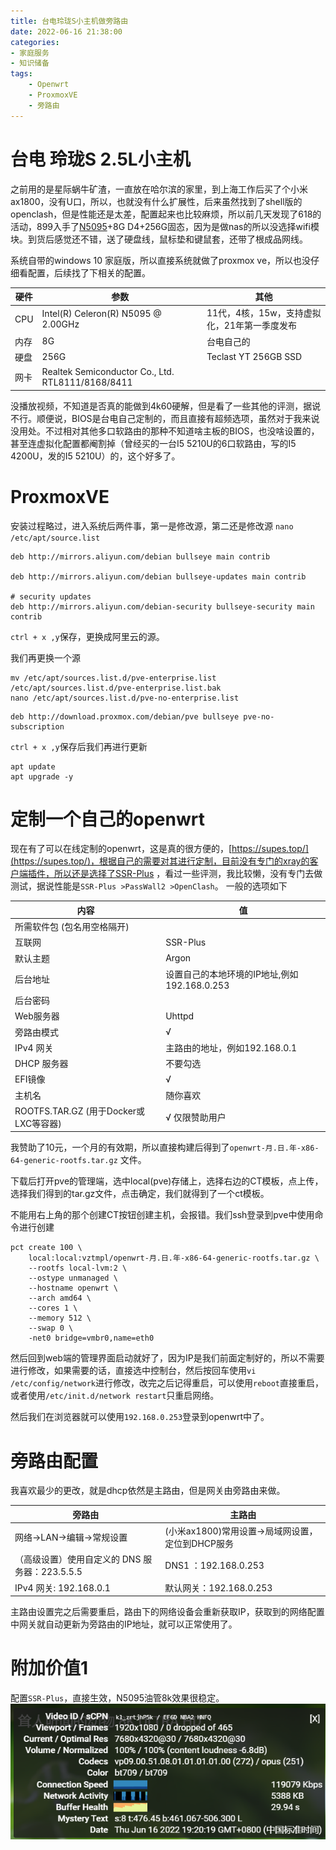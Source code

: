 ```yaml
---
title: 台电玲珑S小主机做旁路由
date: 2022-06-16 21:38:00
categories:
- 家庭服务
- 知识储备
tags:
    - Openwrt
    - ProxmoxVE
    - 旁路由
---
```


# 台电 玲珑S 2.5L小主机

之前用的是星际蜗牛矿渣，一直放在哈尔滨的家里，到上海工作后买了个小米ax1800，没有U口，所以，也就没有什么扩展性，后来虽然找到了shell版的openclash，但是性能还是太差，配置起来也比较麻烦，所以前几天发现了618的活动，899入手了[N5095](https://www.intel.cn/content/www/cn/zh/products/sku/212322/intel-celeron-processor-n5095-4m-cache-up-to-2-90-ghz/specifications.html)+8G D4+256G固态，因为是做nas的所以没选择wifi模块。到货后感觉还不错，送了硬盘线，鼠标垫和键鼠套，还带了根成品网线。

系统自带的windows 10 家庭版，所以直接系统就做了proxmox ve，所以也没仔细看配置，后续找了下相关的配置。

| 硬件 | 参数 | 其他 |
|----|----|----|
| CPU |Intel(R) Celeron(R) N5095 @ 2.00GHz |  11代，4核，15w，支持虚拟化，21年第一季度发布|
| 内存 | 8G | 台电自己的|
| 硬盘 | 256G | Teclast YT 256GB SSD |
| 网卡 | Realtek Semiconductor Co., Ltd. RTL8111/8168/8411 | |

没播放视频，不知道是否真的能做到4k60硬解，但是看了一些其他的评测，据说不行。顺便说，BIOS是台电自己定制的，而且直接有超频选项，虽然对于我来说没用处。不过相对其他多口软路由的那种不知道啥主板的BIOS，也没啥设置的，甚至连虚拟化配置都阉割掉（曾经买的一台I5 5210U的6口软路由，写的I5 4200U，发的I5 5210U）的，这个好多了。


# ProxmoxVE

安装过程略过，进入系统后两件事，第一是修改源，第二还是修改源
`nano /etc/apt/source.list`
```
deb http://mirrors.aliyun.com/debian bullseye main contrib

deb http://mirrors.aliyun.com/debian bullseye-updates main contrib

# security updates
deb http://mirrors.aliyun.com/debian-security bullseye-security main contrib
```
`ctrl + x ,y`保存，更换成阿里云的源。


我们再更换一个源
```shell
mv /etc/apt/sources.list.d/pve-enterprise.list /etc/apt/sources.list.d/pve-enterprise.list.bak
nano /etc/apt/sources.list.d/pve-no-enterprise.list
```
```
deb http://download.proxmox.com/debian/pve bullseye pve-no-subscription
```

`ctrl + x ,y`保存后我们再进行更新
```shell
apt update
apt upgrade -y
```

# 定制一个自己的openwrt

现在有了可以在线定制的openwrt，这是真的很方便的，[https://supes.top/](https://supes.top/)，根据自己的需要对其进行定制，目前没有专门的xray的客户端插件，所以还是选择了SSR-Plus ，看过一些评测，我比较懒，没有专门去做测试，据说性能是`SSR-Plus >PassWall2 >OpenClash`。
一般的选项如下

| 内容 | 值 |
|----|----|
| 所需软件包 (包名用空格隔开)| |
| 互联网 | SSR-Plus |
| 默认主题 | Argon |
| 后台地址 | 设置自己的本地环境的IP地址,例如 192.168.0.253 |
| 后台密码 | |
| Web服务器 | Uhttpd |
| 旁路由模式 | √ |
| IPv4 网关 | 主路由的地址，例如192.168.0.1 |
| DHCP 服务器 | 不要勾选 |
| EFI镜像 | √ |
| 主机名 | 随你喜欢 |
| ROOTFS.TAR.GZ (用于Docker或LXC等容器) | √ 仅限赞助用户|

我赞助了10元，一个月的有效期，所以直接构建后得到了`openwrt-月.日.年-x86-64-generic-rootfs.tar.gz` 文件。

下载后打开pve的管理端，选中local(pve)存储上，选择右边的CT模板，点上传，选择我们得到的tar.gz文件，点击确定，我们就得到了一个ct模板。

不能用右上角的那个创建CT按钮创建主机，会报错。我们ssh登录到pve中使用命令进行创建

```shell
pct create 100 \
	local:local:vztmpl/openwrt-月.日.年-x86-64-generic-rootfs.tar.gz \
	--rootfs local-lvm:2 \
	--ostype unmanaged \
	--hostname openwrt \
	--arch amd64 \
	--cores 1 \
	--memory 512 \
	--swap 0 \
	-net0 bridge=vmbr0,name=eth0
```

然后回到web端的管理界面启动就好了，因为IP是我们前面定制好的，所以不需要进行修改，如果需要的话，直接选中控制台，然后按回车使用`vi /etc/config/network`进行修改，改完之后记得重启，可以使用`reboot`直接重启，或者使用`/etc/init.d/network restart`只重启网络。

然后我们在浏览器就可以使用`192.168.0.253`登录到openwrt中了。
# 旁路由配置

我喜欢最少的更改，就是dhcp依然是主路由，但是网关由旁路由来做。


| 旁路由 | 主路由 |
| ---- | ---- |
| 网络->LAN->编辑->常规设置| (小米ax1800)常用设置->局域网设置，定位到DHCP服务|
|（高级设置）使用自定义的 DNS 服务器：223.5.5.5 | DNS1 ：192.168.0.253 |
| IPv4 网关: 192.168.0.1 | 默认网关：192.168.0.253 |

主路由设置完之后需要重启，路由下的网络设备会重新获取IP，获取到的网络配置中网关就自动更新为旁路由的IP地址，就可以正常使用了。

# 附加价值1

配置`SSR-Plus`，直接生效，N5095油管8k效果很稳定。
![](/assets/xray-ytb-statistics.png)

